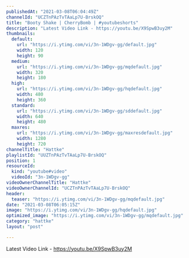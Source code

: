 ```yaml
---
publishedAt: "2021-03-08T06:04:49Z"
channelId: "UCZTnPAzTvTAaLp7U-BrskOQ"
title: "Booty Shake | CherryBomb | #youtubeshorts"
description: "Latest Video Link - https://youtu.be/X9SpwB3uy2M"
thumbnails:
  default:
    url: "https://i.ytimg.com/vi/3n-1WDgv-gg/default.jpg"
    width: 120
    height: 90
  medium:
    url: "https://i.ytimg.com/vi/3n-1WDgv-gg/mqdefault.jpg"
    width: 320
    height: 180
  high:
    url: "https://i.ytimg.com/vi/3n-1WDgv-gg/hqdefault.jpg"
    width: 480
    height: 360
  standard:
    url: "https://i.ytimg.com/vi/3n-1WDgv-gg/sddefault.jpg"
    width: 640
    height: 480
  maxres:
    url: "https://i.ytimg.com/vi/3n-1WDgv-gg/maxresdefault.jpg"
    width: 1280
    height: 720
channelTitle: "Hattke"
playlistId: "UUZTnPAzTvTAaLp7U-BrskOQ"
position: 1
resourceId:
  kind: "youtube#video"
  videoId: "3n-1WDgv-gg"
videoOwnerChannelTitle: "Hattke"
videoOwnerChannelId: "UCZTnPAzTvTAaLp7U-BrskOQ"
header:
  teaser: "https://i.ytimg.com/vi/3n-1WDgv-gg/mqdefault.jpg"
date: "2021-03-08T06:05:15Z"
image: "https://i.ytimg.com/vi/3n-1WDgv-gg/hqdefault.jpg"
optimized_image: "https://i.ytimg.com/vi/3n-1WDgv-gg/mqdefault.jpg"
category: "hattke"
layout: "post"

---
```

Latest Video Link - https://youtu.be/X9SpwB3uy2M